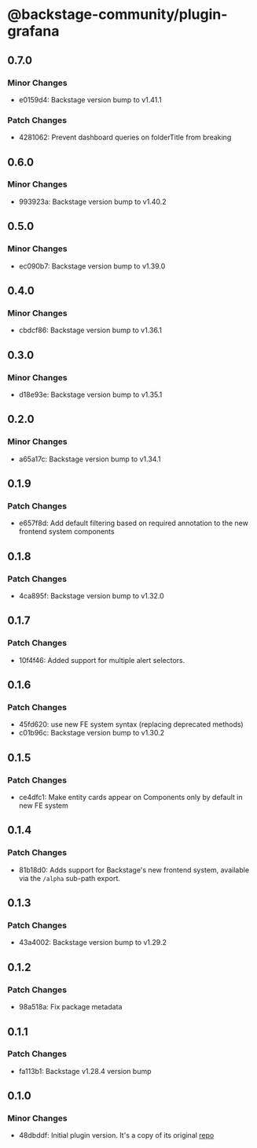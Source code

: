 # @backstage-community/plugin-grafana

## 0.7.0

### Minor Changes

- e0159d4: Backstage version bump to v1.41.1

### Patch Changes

- 4281062: Prevent dashboard queries on folderTitle from breaking

## 0.6.0

### Minor Changes

- 993923a: Backstage version bump to v1.40.2

## 0.5.0

### Minor Changes

- ec090b7: Backstage version bump to v1.39.0

## 0.4.0

### Minor Changes

- cbdcf86: Backstage version bump to v1.36.1

## 0.3.0

### Minor Changes

- d18e93e: Backstage version bump to v1.35.1

## 0.2.0

### Minor Changes

- a65a17c: Backstage version bump to v1.34.1

## 0.1.9

### Patch Changes

- e657f8d: Add default filtering based on required annotation to the new frontend system components

## 0.1.8

### Patch Changes

- 4ca895f: Backstage version bump to v1.32.0

## 0.1.7

### Patch Changes

- 10f4f46: Added support for multiple alert selectors.

## 0.1.6

### Patch Changes

- 45fd620: use new FE system syntax (replacing deprecated methods)
- c01b96c: Backstage version bump to v1.30.2

## 0.1.5

### Patch Changes

- ce4dfc1: Make entity cards appear on Components only by default in new FE system

## 0.1.4

### Patch Changes

- 81b18d0: Adds support for Backstage's new frontend system, available via the `/alpha` sub-path export.

## 0.1.3

### Patch Changes

- 43a4002: Backstage version bump to v1.29.2

## 0.1.2

### Patch Changes

- 98a518a: Fix package metadata

## 0.1.1

### Patch Changes

- fa113b1: Backstage v1.28.4 version bump

## 0.1.0

### Minor Changes

- 48dbddf: Initial plugin version. It's a copy of its original [repo](https://github.com/K-Phoen/backstage-plugin-grafana)
